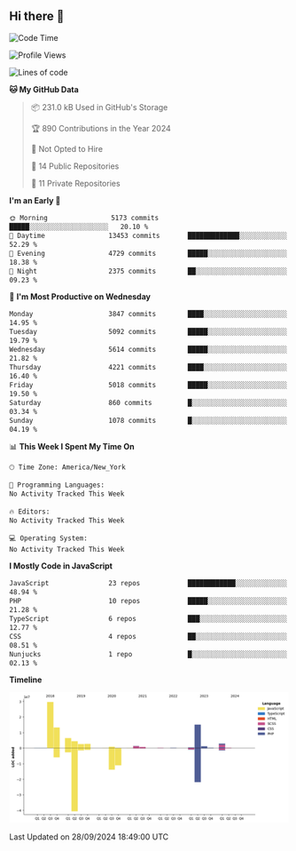 ## Hi there 👋

<!--START_SECTION:waka-->
![Code Time](http://img.shields.io/badge/Code%20Time-300%20hrs%2023%20mins-blue)

![Profile Views](http://img.shields.io/badge/Profile%20Views-0-blue)

![Lines of code](https://img.shields.io/badge/From%20Hello%20World%20I%27ve%20Written-82.3%20million%20lines%20of%20code-blue)

**🐱 My GitHub Data** 

> 📦 231.0 kB Used in GitHub's Storage 
 > 
> 🏆 890 Contributions in the Year 2024
 > 
> 🚫 Not Opted to Hire
 > 
> 📜 14 Public Repositories 
 > 
> 🔑 11 Private Repositories 
 > 
**I'm an Early 🐤** 

```text
🌞 Morning                5173 commits        █████░░░░░░░░░░░░░░░░░░░░   20.10 % 
🌆 Daytime                13453 commits       █████████████░░░░░░░░░░░░   52.29 % 
🌃 Evening                4729 commits        █████░░░░░░░░░░░░░░░░░░░░   18.38 % 
🌙 Night                  2375 commits        ██░░░░░░░░░░░░░░░░░░░░░░░   09.23 % 
```
📅 **I'm Most Productive on Wednesday** 

```text
Monday                   3847 commits        ████░░░░░░░░░░░░░░░░░░░░░   14.95 % 
Tuesday                  5092 commits        █████░░░░░░░░░░░░░░░░░░░░   19.79 % 
Wednesday                5614 commits        █████░░░░░░░░░░░░░░░░░░░░   21.82 % 
Thursday                 4221 commits        ████░░░░░░░░░░░░░░░░░░░░░   16.40 % 
Friday                   5018 commits        █████░░░░░░░░░░░░░░░░░░░░   19.50 % 
Saturday                 860 commits         █░░░░░░░░░░░░░░░░░░░░░░░░   03.34 % 
Sunday                   1078 commits        █░░░░░░░░░░░░░░░░░░░░░░░░   04.19 % 
```


📊 **This Week I Spent My Time On** 

```text
🕑︎ Time Zone: America/New_York

💬 Programming Languages: 
No Activity Tracked This Week

🔥 Editors: 
No Activity Tracked This Week

💻 Operating System: 
No Activity Tracked This Week
```

**I Mostly Code in JavaScript** 

```text
JavaScript               23 repos            ████████████░░░░░░░░░░░░░   48.94 % 
PHP                      10 repos            █████░░░░░░░░░░░░░░░░░░░░   21.28 % 
TypeScript               6 repos             ███░░░░░░░░░░░░░░░░░░░░░░   12.77 % 
CSS                      4 repos             ██░░░░░░░░░░░░░░░░░░░░░░░   08.51 % 
Nunjucks                 1 repo              █░░░░░░░░░░░░░░░░░░░░░░░░   02.13 % 
```



**Timeline**

![Lines of Code chart](https://raw.githubusercontent.com/wilbertcaba/wilbertcaba/main/assets/bar_graph.png)


 Last Updated on 28/09/2024 18:49:00 UTC
<!--END_SECTION:waka-->

<!--
**wilbertcaba/wilbertcaba** is a ✨ _special_ ✨ repository because its `README.md` (this file) appears on your GitHub profile.

Here are some ideas to get you started:

- 🔭 I’m currently working on ...
- 🌱 I’m currently learning ...
- 👯 I’m looking to collaborate on ...
- 🤔 I’m looking for help with ...
- 💬 Ask me about ...
- 📫 How to reach me: ...
- 😄 Pronouns: ...
- ⚡ Fun fact: ...
-->
